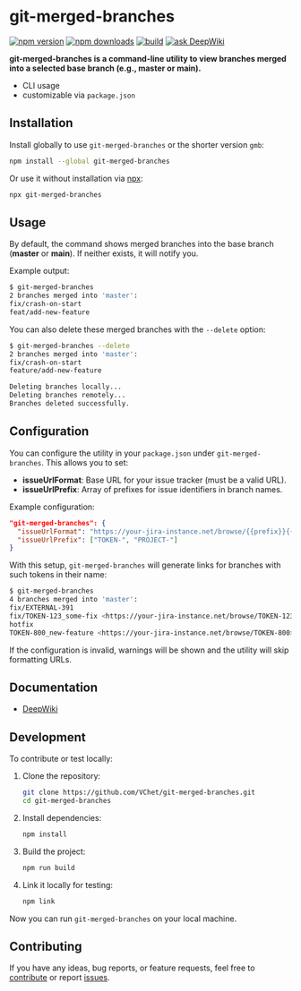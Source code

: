 # git-merged-branches

[![npm version][npm-version-src]][npm-version-href]
[![npm downloads][npm-downloads-src]][npm-downloads-href]
[![build][build-src]][build-href]
[![ask DeepWiki][deep-wiki-src]][deep-wiki-href]

**git-merged-branches is a command-line utility to view branches merged into a selected base branch (e.g., master or main).**

- CLI usage
- customizable via `package.json`

## Installation

Install globally to use `git-merged-branches` or the shorter version `gmb`:

```bash
npm install --global git-merged-branches
```

Or use it without installation via [npx](https://docs.npmjs.com/cli/v7/commands/npx):

```bash
npx git-merged-branches
```

## Usage

By default, the command shows merged branches into the base branch (**master** or **main**).
If neither exists, it will notify you.

Example output:

```bash
$ git-merged-branches
2 branches merged into 'master':
fix/crash-on-start
feat/add-new-feature
```

You can also delete these merged branches with the `--delete` option:

```bash
$ git-merged-branches --delete
2 branches merged into 'master':
fix/crash-on-start
feature/add-new-feature

Deleting branches locally...
Deleting branches remotely...
Branches deleted successfully.
```

## Configuration

You can configure the utility in your `package.json` under `git-merged-branches`. This allows you to set:

- **issueUrlFormat**: Base URL for your issue tracker (must be a valid URL).
- **issueUrlPrefix**: Array of prefixes for issue identifiers in branch names.

Example configuration:

```json
"git-merged-branches": {
  "issueUrlFormat": "https://your-jira-instance.net/browse/{{prefix}}{{id}}",
  "issueUrlPrefix": ["TOKEN-", "PROJECT-"]
}
```

With this setup, `git-merged-branches` will generate links for branches with such tokens in their name:

```bash
$ git-merged-branches
4 branches merged into 'master':
fix/EXTERNAL-391
fix/TOKEN-123_some-fix <https://your-jira-instance.net/browse/TOKEN-123>
hotfix
TOKEN-800_new-feature <https://your-jira-instance.net/browse/TOKEN-800>
```

If the configuration is invalid, warnings will be shown and the utility will skip formatting URLs.

## Documentation

- [DeepWiki](https://deepwiki.com/VChet/git-merged-branches)

## Development

To contribute or test locally:

1. Clone the repository:

    ```bash
    git clone https://github.com/VChet/git-merged-branches.git
    cd git-merged-branches
    ```

1. Install dependencies:

    ```bash
    npm install
    ```

1. Build the project:

    ```bash
    npm run build
    ```

1. Link it locally for testing:

    ```bash
    npm link
    ```

Now you can run `git-merged-branches` on your local machine.

## Contributing

If you have any ideas, bug reports, or feature requests,
feel free to [contribute](https://github.com/VChet/git-merged-branches/pulls)
or report [issues](https://github.com/VChet/git-merged-branches/issues).

<!-- Badges -->
[npm-version-src]: https://img.shields.io/npm/v/git-merged-branches?style=flat-square
[npm-version-href]: https://npmjs.com/package/git-merged-branches
[npm-downloads-src]: https://img.shields.io/npm/dm/git-merged-branches?style=flat-square
[npm-downloads-href]: https://npmjs.com/package/git-merged-branches
[build-src]: https://img.shields.io/github/actions/workflow/status/VChet/git-merged-branches/build.yml?style=flat-square
[build-href]: https://github.com/VChet/git-merged-branches/actions/workflows/build.yml
[deep-wiki-src]: https://img.shields.io/badge/ask-DeepWiki-blue?style=flat-square
[deep-wiki-href]: https://deepwiki.com/VChet/git-merged-branches
